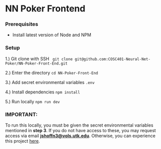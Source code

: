 # NN Poker Frontend

### Prerequisites
- Install latest version of Node and NPM

### Setup
1.) Git clone with SSH
``` git clone git@github.com:COSC401-Neural-Net-Poker/NN-Poker-Front-End.git```

2.) Enter the directory
```cd NN-Poker-Front-End```

3.) Add secret environmental variables
```.env```

4.) Install dependencies
```npm install```

5.) Run locally
```npm run dev```

### IMPORTANT:
To run this locally, you must be given the secret environmental variables mentioned in **step 3**. If you do not have access to these, you may request access via email **jshoffn3@vols.utk.edu**. Otherwise, you can experience this project [here](https://bluff-buddy.web.app/).
